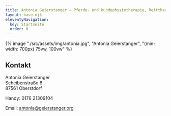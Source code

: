 ```yaml
---
title: Antonia Geierstanger — Pferde- und Hundephysiotherapie, Reittherapie
layout: base.njk
eleventyNavigation:
  key: Startseite
  order: 0
---
```


{% image "./src/assets/img/antonia.jpg", "Antonia Geierstanger", "(min-width: 700px) 75vw, 100vw" %}

## Kontakt

Antonia Geierstanger  
Scheibenstraße 8  
87561 Oberstdorf

Handy: 0176 21309104

Email: [antonia@geierstanger.org](antonia@geierstanger.org)
